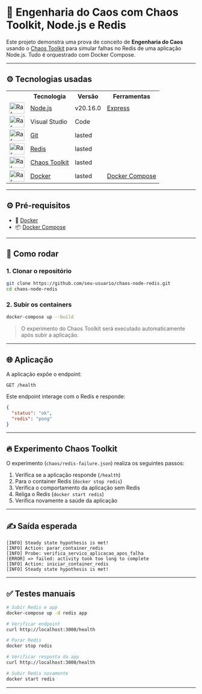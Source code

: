 # 🧪 Engenharia do Caos com Chaos Toolkit, Node.js e Redis

Este projeto demonstra uma prova de conceito de **Engenharia do Caos** usando o [Chaos Toolkit](https://chaostoolkit.org/) para simular falhas no Redis de uma aplicação Node.js. Tudo é orquestrado com Docker Compose.

---

## ⚙️ Tecnologias usadas
<table>
  <tr>
    <th></th>
    <th>Tecnologia</th>
    <th>Versão</th>
    <th>Ferramentas</th>    
  </tr>
  <tr>
    <td><img align="center" alt="Rafa-Csharp" height="30" width="40" src="https://icongr.am/devicon/nodejs-original.svg?size=40&color=currentColor"></td>
    <td><a href="https://nodejs.org/">Node.js</a></td>
    <td>v20.16.0</td>
    <td><a href="https://expressjs.com/pt-br/">Express</a></td>
  </tr>
  <tr>
    <td><img align="center" alt="Rafa-Csharp" height="30" width="40" src="https://icongr.am/devicon/visualstudio-plain.svg?size=40"></td>
    <td>Visual Studio</td>
    <td>Code</td>
    <td></td>
  </tr>    
  <tr>
    <td><img align="center" alt="Rafa-Csharp" height="30" width="40" src="https://icongr.am/devicon/git-original.svg?size=40"></td>
    <td><a href="https://git-scm.com/">Git</a></td>
    <td>lasted</td>
    <td></td>    
  </tr>  
  <tr>
    <td><img align="center" alt="Rafa-Csharp" height="30" width="40" src="https://icongr.am/devicon/redis-original.svg?size=40&color=currentColor"></td>
    <td><a href="https://redis.io/">Redis</a></td>
    <td>lasted</td>
    <td></td>    
  </tr> 
  <tr>
    <td><img align="center" alt="Rafa-Csharp" height="30" width="40" src="https://www.vectorlogo.zone/logos/grafana/grafana-icon.svg?size=40"></td>
    <td><a href="https://chaostoolkit.org/">Chaos Toolkit</a></td>
    <td>lasted</td>
    <td></td>    
  </tr> 
  <tr>
    <td><img align="center" alt="Rafa-Csharp" height="30" width="40" src="https://icongr.am/devicon/docker-original.svg?size=40"></td>
    <td><a href="https://www.docker.com/">Docker</a></td>
    <td>lasted</td>
    <td><a href="https://docs.docker.com/compose">Docker Compose</a></td>    
  </tr>
</table>

---

## ⚙️ Pré-requisitos

- 🐳 [Docker](https://www.docker.com/get-started)
- 📦 [Docker Compose](https://docs.docker.com/compose/install/)
---
## 🚀 Como rodar

### 1. Clonar o repositório

```bash
git clone https://github.com/seu-usuario/chaos-node-redis.git
cd chaos-node-redis
```

### 2. Subir os containers

```bash
docker-compose up --build
```

> O experimento do Chaos Toolkit será executado automaticamente após subir a aplicação.

---

## 🌐 Aplicação

A aplicação expõe o endpoint:

```
GET /health
```

Este endpoint interage com o Redis e responde:

```json
{
  "status": "ok",
  "redis": "pong"
}
```

---

## 🔥 Experimento Chaos Toolkit

O experimento (`chaos/redis-failure.json`) realiza os seguintes passos:

1. Verifica se a aplicação responde (`/health`)
2. Para o container Redis (`docker stop redis`)
3. Verifica o comportamento da aplicação sem Redis
4. Religa o Redis (`docker start redis`)
5. Verifica novamente a saúde da aplicação

---

## ✍️ Saída esperada

```
[INFO] Steady state hypothesis is met!
[INFO] Action: parar_container_redis
[INFO] Probe: verifica_servico_aplicacao_apos_falha
[ERROR] => failed: activity took too long to complete
[INFO] Action: iniciar_container_redis
[INFO] Steady state hypothesis is met!
```

---

## ✅ Testes manuais

```bash
# Subir Redis e app
docker-compose up -d redis app

# Verificar endpoint
curl http://localhost:3000/health

# Parar Redis
docker stop redis

# Verificar resposta da app
curl http://localhost:3000/health

# Subir Redis novamente
docker start redis
```

---
